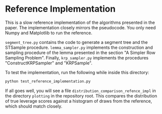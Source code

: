 # Reference Implementation
This is a slow reference implementation of the algorithms
presented in the paper. The implementation closely mirrors
the pseudocode. You only need Numpy and Matplotlib to
run the reference.

`segment_tree.py` contains the code
to generate a segment tree and the STSample procedure.
`lemma_sampler.py` implements the construction and sampling procedure
of the lemma presented in the section "A Simpler Row Sampling
Problem". Finally, `krp_sampler.py` implements the procedures
"ConstructKRPSampler" and "KRPSample".

To test the implementation, run the following while inside
this directory:
```python
python test_reference_implementation.py
```
If all goes well, you will see a file 
`distribution_comparison_refence_impl` in the directory
`plotting` in the repository root. This compares the
distribution of true leverage scores against a histogram
of draws from the reference, which should match closely.

